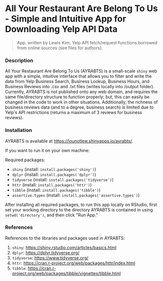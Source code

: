 # All Your Restaurant Are Belong To Us - Simple and Intuitive App for Downloading Yelp API Data
> App. written by Lewis Kim; Yelp API fetch/request functions borrowed from online sources (see files for authors).

### Description

All Your Restaurant Are Belong To Us (AYRABTS) is a small-scale ``shiny`` web app with a simple, intuitive interface that allows you to filter and write the data from Yelp Business Search, Business Lookup, Business Hours, and Business Reviews into .csv and .txt files (writes locally into /output folder). Currently, AYRABTS is not published onto any web domain, and requires the same file/directory structure to function properly; but, this can easily be changed in the code to work in other situations. Additionally, the richness of business reviews data (and to a degree, business search) is limited due to Yelp's API restrictions (returns a maximum of 3 reviews for business reviews).

### Installation

AYRABTS is available at https://lounotlew.shinyapps.io/ayrabts/.

If you want to run it on your own machine:

Required packages:
- ``shiny`` (install: ``install.packages('shiny')``)
- ``dplyr`` (install: ``install.packages('dplyr')``)
- ``tidyverse`` (install: ``install.packages('tidyverse')``)
- ``httr`` (install: ``install.packages('httr')``)
- ``tibble`` (install: ``install.packages('tibble')``)
- ``assertive.types`` (install: ``install.packages('assertive.types')``)

After installing all required packages, to run this app locally on RStudio, first set your working directory to the directory AYRABTS is contained in using ``setwd('directory')``, and then click "Run App."
### References

References to the libraries and packages used in AYRABTS:

1) ``shiny``: https://shiny.rstudio.com/articles/basics.html
2) ``dplyr``: https://dplyr.tidyverse.org/
3) ``tidyverse``: https://www.tidyverse.org/
4) ``httr``: https://cran.r-project.org/web/packages/httr/index.html
5) ``tibble``: https://cran.r-project.org/web/packages/tibble/vignettes/tibble.html
